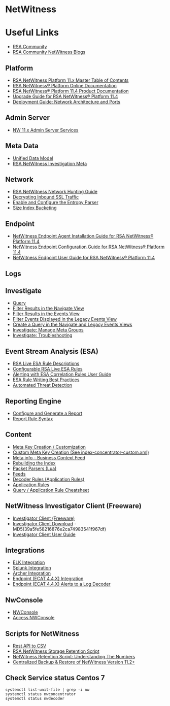 # NetWitness
# Useful Links
* [RSA Community](https://community.rsa.com/)
* [RSA Community NetWitness Blogs](https://community.rsa.com/community/products/netwitness/content?filterID=contentstatus%5Bpublished%5D~objecttype~objecttype%5Bblogpost%5D)
## Platform
* [RSA NetWitness Platform 11.x Master Table of Contents](https://community.rsa.com/docs/DOC-81328)
* [RSA NetWitness® Platform Online Documentation](https://community.rsa.com/community/products/netwitness/documentation)
* [RSA NetWitness® Platform 11.4 Product Documentation](https://community.rsa.com/community/products/netwitness/114)
* [Upgrade Guide for RSA NetWitness® Platform 11.4](https://community.rsa.com/docs/DOC-109773)
* [Deployment Guide: Network Architecture and Ports](https://community.rsa.com/docs/DOC-83050)
## Admin Server
* [NW 11.x Admin Server Services](https://community.rsa.com/docs/DOC-85595)
## Meta Data
* [Unified Data Model](https://community.rsa.com/community/products/netwitness/rsa-content/udm)
* [RSA NetWitness Investigation Meta](https://community.rsa.com/docs/DOC-107343)
## Network
* [RSA NetWitness Network Hunting Guide](https://community.rsa.com/docs/DOC-62341)
* [Decrypting Inbound SSL Traffic](https://community.rsa.com/docs/DOC-80216)
* [Enable and Configure the Entropy Parser](https://community.rsa.com/docs/DOC-80197)
* [Size Index Bucketing](https://community.rsa.com/community/products/netwitness/blog/2018/05/04/size-index-bucketing)
## Endpoint
* [NetWitness Endpoint Agent Installation Guide for RSA NetWitness® Platform 11.4](https://community.rsa.com/docs/DOC-109919)
* [NetWitness Endpoint Configuration Guide for RSA NetWitness® Platform 11.4](https://community.rsa.com/docs/DOC-109461)
* [NetWitness Endpoint User Guide for RSA NetWitness® Platform 11.4](https://community.rsa.com/docs/DOC-109927)
## Logs
## Investigate
* [Query](https://community.rsa.com/docs/DOC-81041)
* [Filter Results in the Navigate View](https://community.rsa.com/docs/DOC-86981)
* [Filter Results in the Events View](https://community.rsa.com/docs/DOC-86995)
* [Filter Events Displayed in the Legacy Events View](https://community.rsa.com/docs/DOC-81063)
* [Create a Query in the Navigate and Legacy Events Views](https://community.rsa.com/docs/DOC-81052)
* [Investigate: Manage Meta Groups](https://community.rsa.com/docs/DOC-81071)
* [Investigate: Troubleshooting](https://community.rsa.com/docs/DOC-86977)
## Event Stream Analysis (ESA)
* [RSA Live ESA Rule Descriptions](https://community.rsa.com/docs/DOC-43401)
* [Configurable RSA Live ESA Rules](https://community.rsa.com/docs/DOC-80005)
* [Alerting with ESA Correlation Rules User Guide](https://community.rsa.com/docs/DOC-80068)
* [ESA Rule Writing Best Practices](https://community.rsa.com/docs/DOC-104243)
* [Automated Threat Detection](https://community.rsa.com/docs/DOC-80101)
## Reporting Engine
* [Configure and Generate a Report](https://community.rsa.com/docs/DOC-80511)
* [Report Rule Syntax](https://community.rsa.com/docs/DOC-80518)
## Content
* [Meta Key Creation / Customization](https://community.rsa.com/docs/DOC-81117)
* [Custom Meta Key Creation (See index-concentrator-custom.xml)](https://community.rsa.com/docs/DOC-80195)
* [Meta info - Business Context Feed](https://community.rsa.com/community/products/netwitness/blog/2020/09/25/business-context-feed-taxonomy)
* [Rebuilding the Index](https://community.rsa.com/docs/DOC-81111)
* [Packet Parsers (Lua)](https://community.rsa.com/docs/DOC-41370)
* [Feeds](https://community.rsa.com/docs/DOC-74431)
* [Decoder Rules (Application Rules)](https://community.rsa.com/docs/DOC-80219)
* [Application Rules](https://community.rsa.com/docs/DOC-74192)
* [Query / Application Rule Cheatsheet](https://community.rsa.com/docs/DOC-99799)
## NetWitness Investigator Client (Freeware)
* [Investigator Client (Freeware)](https://community.rsa.com/community/products/netwitness/investigator)
* [Investigator Client Download](https://go.rsa.com/l/797543/atorSetup-10-6-1-1-696-x64-msi/2whs3) - MD5(39a5fe58216876e2ca74983541f967df)
* [Investigator Client User Guide](https://community.rsa.com/docs/DOC-110793)
## Integrations
* [ELK Integration](https://community.rsa.com/community/products/netwitness/blog/2019/03/11/netwitness-packet-meta-in-elk)
* [Splunk Integration](https://community.rsa.com/docs/DOC-61797)
* [Archer Integration](https://community.rsa.com/docs/DOC-80979)
* [Endpoint (ECAT 4.4.X) Integration](https://community.rsa.com/docs/DOC-85003)
* [Endpoint (ECAT 4.4.X) Alerts to a Log Decoder](https://community.rsa.com/docs/DOC-80980)
## NwConsole
* [NWConsole](https://community.rsa.com/docs/DOC-81632)
* [Access NWConsole](https://community.rsa.com/docs/DOC-81092)
## Scripts for NetWitness
* [Rest API to CSV](https://community.rsa.com/thread/169799)
* [RSA NetWitness Storage Retention Script](https://community.rsa.com/community/products/netwitness/blog/2020/04/27/netwitness-storage-retention)
* [NetWitness Retention Script:  Understanding The Numbers](https://community.rsa.com/community/products/netwitness/blog/2021/01/20/netwitness-retention-script-interpreting-the-numbers)
* [Centralized Backup & Restore of NetWitness Version 11.2+](https://community.rsa.com/docs/DOC-106140)
## Check Service status Centos 7
```
systemctl list-unit-file | grep -i nw
systemctl status nwconcentrator
systemctl status nwdecoder
```
